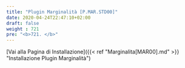 ```yaml
---
title: "Plugin Marginalità [P.MAR.STD00]"
date: 2020-04-24T22:47:10+02:00
draft: false
weight : 721
pre: "<b>721. </b>"
---
```


[Vai alla Pagina di Installazione]({{< ref "Marginalita[MAR00].md" >}} "Installazione Plugin Marginalità")
